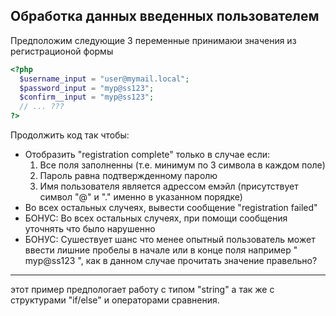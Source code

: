 ## Обработка данных введенных пользователем
Предположим следующие 3 переменные принимаюи значения из регистрационой формы

  ```php
  <?php
    $username_input = "user@mymail.local";
    $password_input = "myp@ss123";
    $confirm__input = "myp@ss123";
    // ... ???
  ?>
  ```

Продолжить код так чтобы:
  * Отобразить "registration complete" только в случае если:
    1. Все поля заполненны (т.е. минимум по 3 символа в каждом поле)
    2. Пароль равна подтвержденному паролю
    3. Имя пользователя является адрессом емэйл (присутствует символ "@" и "." именно в указанном порядке)
  * Во всех остальных случеях, вывести сообщение "registration failed"
  * БОНУС: Во всех остальных случеях, при помощи сообщения уточнять что было нарушенно
  * БОНУС: Сушествует шанс что менее опытный пользователь может ввести лишние пробелы в начале или в конце поля
    например " myp@ss123   ", как в данном случае прочитать значение правельно?
---

этот пример предпологает работу с типом "string" а так же с структурами "if/else" и операторами сравнения. 
